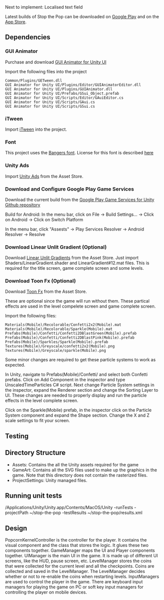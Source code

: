 Next to implement: Localised text field


Latest builds of Stop the Pop can be downloaded on [Google Play](https://play.google.com/store/apps/details?id=com.stopthepopgame.stopthepop)
and on the [App Store](https://itunes.apple.com/us/app/stop-the-pop/id1166315634?ls=1&mt=8).

## Dependencies

### GUI Animator
Purchase and download [GUI Animator for Unity UI](https://assetstore.unity.com/packages/tools/gui/gui-animator-for-unity-ui-28709)

Import the following files into the project
```
Common/Plugins/GETween.dll
GUI Animator for Unity UI/Plugins/Editor/GUIAnimatorEditor.dll
GUI Animator for Unity UI/Plugins/GUIAnimator.dll
GUI Animator for Unity UI/Prefabs/GSui_Object.prefab
GUI Animator for Unity UI/Scripts/Editor/GAuiEditor.cs
GUI Animator for Unity UI/Scripts/GAui.cs
GUI Animator for Unity UI/Scripts/GSui.cs
```

### iTween
Import [iTween](https://assetstore.unity.com/packages/tools/animation/itween-84) into the project.

### Font 
This project uses the [Bangers font](https://fonts.google.com/specimen/Bangers). License for this font is described [here](https://github.com/buckning/stop-the-pop/blob/master/Assets/Fonts/OFL10.txt)

### Unity Ads
Import [Unity Ads](https://assetstore.unity.com/packages/add-ons/services/unity-ads-66123) from the Asset Store.

### Download and Configure Google Play Game Services
Download the current build from the [Google Play Game Services for Unity Github repository](https://github.com/playgameservices/play-games-plugin-for-unity/tree/master/current-build)

Build for Android:
In the menu bar, click on File -> Build Settings... -> Click on Android -> Click on Switch Platform 

In the menu bar, click "Assests" -> Play Services Resolver -> Android Resolver -> Resolve

### Download Linear Unlit Gradient (Optional)
Download [Linear Unlit Gradients](https://assetstore.unity.com/packages/vfx/shaders/linear-unlit-gradients-51733) from the Asset Store. 
Just import Shaders/LinearGradient.shader and LinearGradient#12.mat files.
This is required for the title screen, game complete screen and some levels.

### Download Toon Fx (Optional)
Download [Toon Fx](https://assetstore.unity.com/packages/vfx/particles/toon-fx-25601) from the Asset Store. 

These are optional since the game will run without them. These partical effects are used in the level compelete screen and game complete screen.

Import the following files:
```
Materials(Mobile)/Recolorable/Confetti2x2(Mobile).mat
Materials(Mobile)/Recolorable/Sparkle(Mobile).mat
Prefabs(Mobile)/Confetti/Confetti2DBlastGreen(Mobile).prefab
Prefabs(Mobile)/Confetti/Confetti2DBlastPink(Mobile).prefab
Prefabs(Mobile)/Sparkles/Sparkle(Mobile).prefab
Textures(Mobile)/Greyscale/confetti2x2(Mobile).png
Textures(Mobile)/Greyscale/sparkle(Mobile).png
```
Some minor changes are required to get these particle systems to work as expected.

In Unity, navigate to Prefabs(Mobile)/Confetti/ and select both Confetti prefabs. Click on Add Component in the inspector and type UnscaledTimeParticles C# script. Next change Particle System settings in the inspector, expand the Renderer section and change the Sorting Layer to UI. These changes are needed to properly display and run the particle effects in the level complete screen.

Click on the Sparkle(Mobile) prefab, in the inspector click on the Particle System component and expand the Shape section. Change the X and Z scale settings to fit your screen.

## Testing 

## Directory Structure
* Assets: Contains the all the Unity assets required for the game
* GameArt: Contains all the SVG files used to make up the graphics in the game. Note that this directory does not contain the rasterized files.
* ProjectSettings: Unity managed files.

## Running unit tests
/Applications/Unity/Unity.app/Contents/MacOS/Unity -runTests -projectPath ~/stop-the-pop -testResults ~/stop-the-pop/results.xml

## Design
PopcornKernelController is the controller for the player. It contains the visual component and the class that stores the logic. It glues these two components together.
GameManager maps the UI and Player components together.
UIManager is the main UI in the game. It is made up of different UI screens, like the HUD, pause screen, etc.
LevelManager stores the coins that were collected for the current level and all the checkpoints.
Coins are collected and saved in the LevelManager. The LevelManager decides whether or not to re-enable the coins when restarting levels.
InputManagers are used to control the player in the game. There are keyboard input managers for playing the game on PC or soft key input managers for controlling the player on mobile devices.

